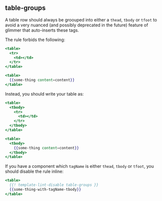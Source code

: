 ## table-groups

A table row should always be groouped into either a `thead`, `tbody` or `tfoot` to avoid a very nuanced (and possibly deprecated in the future) feature of glimmer that auto-inserts these tags.

The rule forbids the following:

```hbs
<table>
  <tr>
    <td></td>
  </tr>
</table>
```

```hbs
<table>
  {{some-thing content=content}}
</table>
```

Instead, you should write your table as:

```hbs
<table>
  <tbody>
    <tr>
      <td></td>
    </tr>
  </tbody>
</table>
```

```hbs
<table>
  <tbody>
    {{some-thing content=content}}
  </tbody>
</table>
```

If you have a component which `tagName` is either `thead`, `tbody` or `tfoot`, you should disable the rule inline:

```hbs
<table>
  {{! template-lint-disable table-groups }}
  {{some-thing-with-tagName-tbody}}
</table>
```
